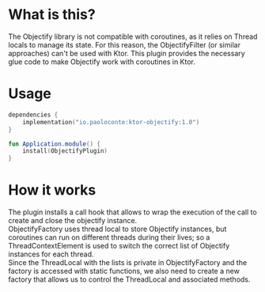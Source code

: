 # What is this?
The Objectify library is not compatible with coroutines, as it relies on Thread locals to manage its state. For this reason, the ObjectifyFilter (or similar approaches) can't be used with Ktor.  This plugin provides the necessary glue code to make Objectify work with coroutines in Ktor.

# Usage
```kotlin
dependencies {
    implementation("io.paoloconte:ktor-objectify:1.0")
}
```
```kotlin
fun Application.module() {
    install(ObjectifyPlugin)
}
```

# How it works
The plugin installs a call hook that allows to wrap the execution of the call to create and close the objectify instance.  
ObjectifyFactory uses thread local to store Objectify instances, but coroutines can run on different threads during
their lives; so a ThreadContextElement is used to switch the correct list of Objectify instances for each thread.  
Since the ThreadLocal with the lists is private in ObjectifyFactory and the factory is accessed with static functions,
we also need to create a new factory that allows us to control the ThreadLocal and associated methods.
